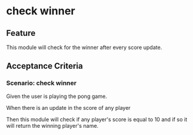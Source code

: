 # check winner

## Feature

This module will check for the winner after every score update.

## Acceptance Criteria

### Scenario: check winner

  Given the user is playing the pong game.

  When there is an update in the score of any player

  Then this module will check if any player's score
  is equal to 10 and if so it will return the
  winning player's name.
